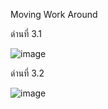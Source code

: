 
Moving Work Around

ด่านที่ 3.1

![image](https://user-images.githubusercontent.com/92086229/146635074-5d4d7141-bb67-4e25-b4db-cb857e830c14.png)

ด่านที่ 3.2 

![image](https://user-images.githubusercontent.com/92086229/146635097-ee9953be-1412-45d8-a896-cf0becb7809a.png)
